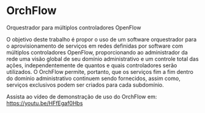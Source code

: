 # OrchFlow
Orquestrador para múltiplos controladores OpenFlow

O objetivo deste trabalho é propor o uso de um software orquestrador para o aprovisionamento de serviços em redes definidas por software com múltiplos controladores OpenFlow, proporcionando ao administrador da rede uma visão global de seu domínio administrativo e um controle total das ações, independentemente de quantos e quais controladores serão utilizados. O OrchFlow permite, portanto, que os serviços fim a fim dentro do domínio administrativo continuem sendo fornecidos, assim como, serviços exclusivos podem ser criados para cada subdomínio.

Assista ao vídeo de demonstração de uso do OrchFlow em: https://youtu.be/HFfEgaf0Hbs
